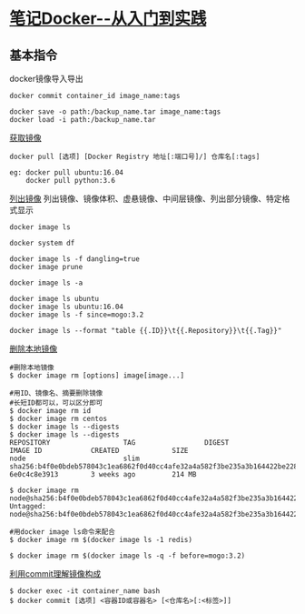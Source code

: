 # [笔记Docker--从入门到实践](https://yeasy.gitbooks.io/docker_practice/)
## 基本指令
docker镜像导入导出
```
docker commit container_id image_name:tags

docker save -o path:/backup_name.tar image_name:tags
docker load -i path:/backup_name.tar
```
[获取镜像](https://yeasy.gitbooks.io/docker_practice/image/pull.html)
```
docker pull [选项] [Docker Registry 地址[:端口号]/] 仓库名[:tags]

eg: docker pull ubuntu:16.04
    docker pull python:3.6
```
[列出镜像](https://yeasy.gitbooks.io/docker_practice/image/list.html)
列出镜像、镜像体积、虚悬镜像、中间层镜像、列出部分镜像、特定格式显示
```
docker image ls

docker system df

docker image ls -f dangling=true
docker image prune

docker image ls -a

docker image ls ubuntu
docker image ls ubuntu:16.04
docker image ls -f since=mogo:3.2

docker image ls --format "table {{.ID}}\t{{.Repository}}\t{{.Tag}}"
```
[删除本地镜像](https://yeasy.gitbooks.io/docker_practice/image/rm.html)
```
#删除本地镜像
$ docker image rm [options] image[image...]

#用ID、镜像名、摘要删除镜像
#长短ID都可以，可以区分即可
$ docker image rm id
$ docker image rm centos
$ docker image ls --digests
$ docker image ls --digests
REPOSITORY                  TAG                 DIGEST                                                                    IMAGE ID            CREATED             SIZE
node                        slim                sha256:b4f0e0bdeb578043c1ea6862f0d40cc4afe32a4a582f3be235a3b164422be228   6e0c4c8e3913        3 weeks ago         214 MB

$ docker image rm node@sha256:b4f0e0bdeb578043c1ea6862f0d40cc4afe32a4a582f3be235a3b164422be228
Untagged: node@sha256:b4f0e0bdeb578043c1ea6862f0d40cc4afe32a4a582f3be235a3b164422be228

#用docker image ls命令来配合
$ docker image rm $(docker image ls -1 redis)

$ docker image rm $(docker image ls -q -f before=mogo:3.2)
```
[利用commit理解镜像构成](https://yeasy.gitbooks.io/docker_practice/image/commit.html)
```
$ docker exec -it container_name bash
$ docker commit [选项] <容器ID或容器名> [<仓库名>[:<标签>]]
```
